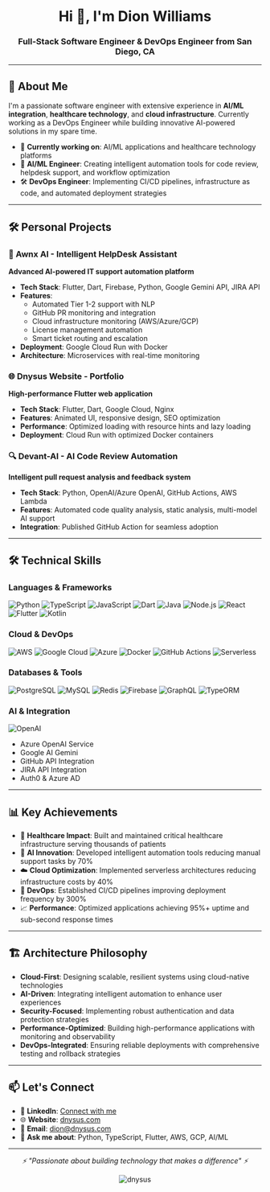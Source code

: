 <h1 align="center">Hi 👋, I'm Dion Williams</h1>
<h3 align="center">Full-Stack Software Engineer & DevOps Engineer from San Diego, CA</h3>

---

## 🚀 About Me

I'm a passionate software engineer with extensive experience in **AI/ML integration**, **healthcare technology**, and **cloud infrastructure**. Currently working as a DevOps Engineer while building innovative AI-powered solutions in my spare time.

- 🔭 **Currently working on**: AI/ML applications and healthcare technology platforms
- 🤖 **AI/ML Engineer**: Creating intelligent automation tools for code review, helpdesk support, and workflow optimization
- 🛠️ **DevOps Engineer**: Implementing CI/CD pipelines, infrastructure as code, and automated deployment strategies

---

## 🛠️ Personal Projects

### 🤖 Awnx AI - Intelligent HelpDesk Assistant
**Advanced AI-powered IT support automation platform**
- **Tech Stack**: Flutter, Dart, Firebase, Python, Google Gemini API, JIRA API
- **Features**: 
  - Automated Tier 1-2 support with NLP
  - GitHub PR monitoring and integration
  - Cloud infrastructure monitoring (AWS/Azure/GCP)
  - License management automation
  - Smart ticket routing and escalation
- **Deployment**: Google Cloud Run with Docker
- **Architecture**: Microservices with real-time monitoring

### 🌐 Dnysus Website - Portfolio
**High-performance Flutter web application**
- **Tech Stack**: Flutter, Dart, Google Cloud, Nginx
- **Features**: Animated UI, responsive design, SEO optimization
- **Performance**: Optimized loading with resource hints and lazy loading
- **Deployment**: Cloud Run with optimized Docker containers

### 🔍 Devant-AI - AI Code Review Automation
**Intelligent pull request analysis and feedback system**
- **Tech Stack**: Python, OpenAI/Azure OpenAI, GitHub Actions, AWS Lambda
- **Features**: Automated code quality analysis, static analysis, multi-model AI support
- **Integration**: Published GitHub Action for seamless adoption

---

## 🛠️ Technical Skills

### **Languages & Frameworks**
![Python](https://img.shields.io/badge/-Python-3776AB?style=flat-square&logo=python&logoColor=white)
![TypeScript](https://img.shields.io/badge/-TypeScript-007ACC?style=flat-square&logo=typescript&logoColor=white)
![JavaScript](https://img.shields.io/badge/-JavaScript-F7DF1E?style=flat-square&logo=javascript&logoColor=black)
![Dart](https://img.shields.io/badge/-Dart-0175C2?style=flat-square&logo=dart&logoColor=white)
![Java](https://img.shields.io/badge/-Java-ED8B00?style=flat-square&logo=java&logoColor=white)
![Node.js](https://img.shields.io/badge/-Node.js-43853D?style=flat-square&logo=node.js&logoColor=white)
![React](https://img.shields.io/badge/-React-61DAFB?style=flat-square&logo=react&logoColor=black)
![Flutter](https://img.shields.io/badge/-Flutter-02569B?style=flat-square&logo=flutter&logoColor=white)
![Kotlin](https://img.shields.io/badge/-Kotlin-7F52FF?style=flat-square&logo=kotlin&logoColor=white)

### **Cloud & DevOps**
![AWS](https://img.shields.io/badge/-AWS-232F3E?style=flat-square&logo=amazon-aws&logoColor=white)
![Google Cloud](https://img.shields.io/badge/-Google%20Cloud-4285F4?style=flat-square&logo=google-cloud&logoColor=white)
![Azure](https://img.shields.io/badge/-Azure-0089D0?style=flat-square&logo=microsoft-azure&logoColor=white)
![Docker](https://img.shields.io/badge/-Docker-2496ED?style=flat-square&logo=docker&logoColor=white)
![GitHub Actions](https://img.shields.io/badge/-GitHub%20Actions-2088FF?style=flat-square&logo=github-actions&logoColor=white)
![Serverless](https://img.shields.io/badge/-Serverless-FD5750?style=flat-square&logo=serverless&logoColor=white)

### **Databases & Tools**
![PostgreSQL](https://img.shields.io/badge/-PostgreSQL-336791?style=flat-square&logo=postgresql&logoColor=white)
![MySQL](https://img.shields.io/badge/-MySQL-4479A1?style=flat-square&logo=mysql&logoColor=white)
![Redis](https://img.shields.io/badge/-Redis-DC382D?style=flat-square&logo=redis&logoColor=white)
![Firebase](https://img.shields.io/badge/-Firebase-FFCA28?style=flat-square&logo=firebase&logoColor=black)
![GraphQL](https://img.shields.io/badge/-GraphQL-E10098?style=flat-square&logo=graphql&logoColor=white)
![TypeORM](https://img.shields.io/badge/-TypeORM-FE0803?style=flat-square&logoColor=white)

### **AI & Integration**
![OpenAI](https://img.shields.io/badge/-OpenAI-412991?style=flat-square&logo=openai&logoColor=white)
- Azure OpenAI Service
- Google AI Gemini
- GitHub API Integration
- JIRA API Integration
- Auth0 & Azure AD

---

## 📊 Key Achievements

- 🏥 **Healthcare Impact**: Built and maintained critical healthcare infrastructure serving thousands of patients
- 🤖 **AI Innovation**: Developed intelligent automation tools reducing manual support tasks by 70%
- ☁️ **Cloud Optimization**: Implemented serverless architectures reducing infrastructure costs by 40%
- 🔄 **DevOps**: Established CI/CD pipelines improving deployment frequency by 300%
- 📈 **Performance**: Optimized applications achieving 95%+ uptime and sub-second response times

---

## 🏗️ Architecture Philosophy

- **Cloud-First**: Designing scalable, resilient systems using cloud-native technologies
- **AI-Driven**: Integrating intelligent automation to enhance user experiences
- **Security-Focused**: Implementing robust authentication and data protection strategies
- **Performance-Optimized**: Building high-performance applications with monitoring and observability
- **DevOps-Integrated**: Ensuring reliable deployments with comprehensive testing and rollback strategies

---

## 📫 Let's Connect

- 💼 **LinkedIn**: [Connect with me](https://linkedin.com/in/dionlwilliams)
- 🌐 **Website**: [dnysus.com](https://dnysus.com)
- 📧 **Email**: [dion@dnysus.com](mailto:dion@dnysus.com)
- 💬 **Ask me about**: Python, TypeScript, Flutter, AWS, GCP, AI/ML
---

<p align="center">
  <i>⚡ "Passionate about building technology that makes a difference" ⚡</i>
</p>

<p align="center">
  <img src="https://komarev.com/ghpv/?username=dnysus&label=Profile%20views&color=0e75b6&style=flat" alt="dnysus" />
</p>


